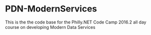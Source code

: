 # PDN-ModernServices

This is the the code base for the Philly.NET Code Camp 2016.2 all day course on developing Modern Data Services



